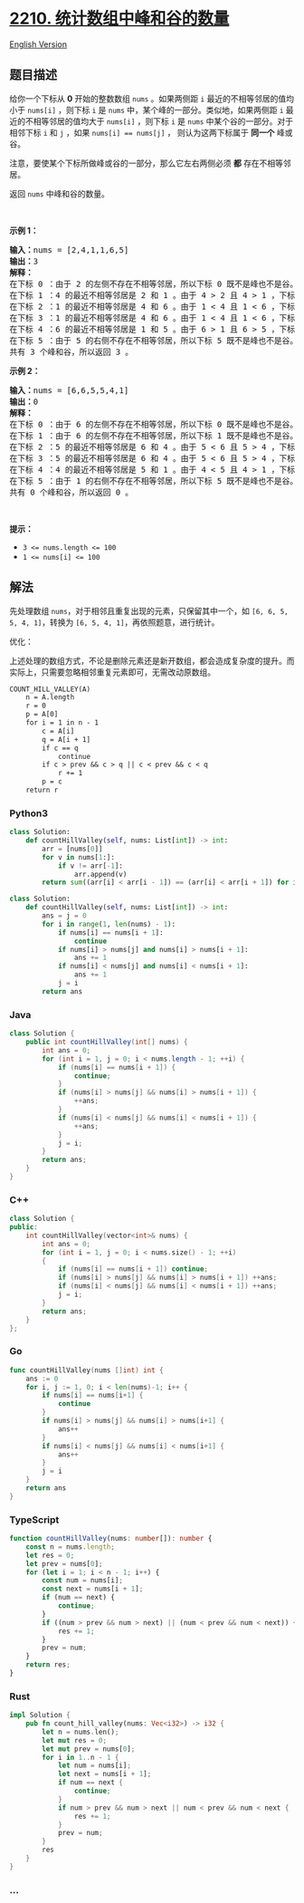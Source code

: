 # [2210. 统计数组中峰和谷的数量](https://leetcode.cn/problems/count-hills-and-valleys-in-an-array)

[English Version](/solution/2200-2299/2210.Count%20Hills%20and%20Valleys%20in%20an%20Array/README_EN.md)

## 题目描述

<!-- 这里写题目描述 -->

<p>给你一个下标从 <strong>0</strong> 开始的整数数组 <code>nums</code> 。如果两侧距 <code>i</code> 最近的不相等邻居的值均小于 <code>nums[i]</code> ，则下标 <code>i</code> 是 <code>nums</code> 中，某个峰的一部分。类似地，如果两侧距 <code>i</code> 最近的不相等邻居的值均大于 <code>nums[i]</code> ，则下标 <code>i</code> 是 <code>nums</code> 中某个谷的一部分。对于相邻下标&nbsp;<code>i</code> 和 <code>j</code> ，如果&nbsp;<code>nums[i] == nums[j]</code> ， 则认为这两下标属于 <strong>同一个</strong> 峰或谷。</p>

<p>注意，要使某个下标所做峰或谷的一部分，那么它左右两侧必须 <strong>都</strong> 存在不相等邻居。</p>

<p>返回 <code>nums</code> 中峰和谷的数量。</p>

<p>&nbsp;</p>

<p><strong>示例 1：</strong></p>

<pre>
<strong>输入：</strong>nums = [2,4,1,1,6,5]
<strong>输出：</strong>3
<strong>解释：</strong>
在下标 0 ：由于 2 的左侧不存在不相等邻居，所以下标 0 既不是峰也不是谷。
在下标 1 ：4 的最近不相等邻居是 2 和 1 。由于 4 &gt; 2 且 4 &gt; 1 ，下标 1 是一个峰。
在下标 2 ：1 的最近不相等邻居是 4 和 6 。由于 1 &lt; 4 且 1 &lt; 6 ，下标 2 是一个谷。
在下标 3 ：1 的最近不相等邻居是 4 和 6 。由于 1 &lt; 4 且 1 &lt; 6 ，下标 3 符合谷的定义，但需要注意它和下标 2 是同一个谷的一部分。
在下标 4 ：6 的最近不相等邻居是 1 和 5 。由于 6 &gt; 1 且 6 &gt; 5 ，下标 4 是一个峰。
在下标 5 ：由于 5 的右侧不存在不相等邻居，所以下标 5 既不是峰也不是谷。
共有 3 个峰和谷，所以返回 3 。</pre>

<p><strong>示例 2：</strong></p>

<pre>
<strong>输入：</strong>nums = [6,6,5,5,4,1]
<strong>输出：</strong>0
<strong>解释：</strong>
在下标 0 ：由于 6 的左侧不存在不相等邻居，所以下标 0 既不是峰也不是谷。
在下标 1 ：由于 6 的左侧不存在不相等邻居，所以下标 1 既不是峰也不是谷。
在下标 2 ：5 的最近不相等邻居是 6 和 4 。由于 5 &lt; 6 且 5 &gt; 4 ，下标 2 既不是峰也不是谷。
在下标 3 ：5 的最近不相等邻居是 6 和 4 。由于 5 &lt; 6 且 5 &gt; 4 ，下标 3 既不是峰也不是谷。
在下标 4 ：4 的最近不相等邻居是 5 和 1 。由于 4 &lt; 5 且 4 &gt; 1 ，下标 4 既不是峰也不是谷。
在下标 5 ：由于 1 的右侧不存在不相等邻居，所以下标 5 既不是峰也不是谷。
共有 0 个峰和谷，所以返回 0 。
</pre>

<p>&nbsp;</p>

<p><strong>提示：</strong></p>

<ul>
	<li><code>3 &lt;= nums.length &lt;= 100</code></li>
	<li><code>1 &lt;= nums[i] &lt;= 100</code></li>
</ul>

## 解法

<!-- 这里可写通用的实现逻辑 -->

先处理数组 `nums`，对于相邻且重复出现的元素，只保留其中一个，如 `[6, 6, 5, 5, 4, 1]`，转换为 `[6, 5, 4, 1]`，再依照题意，进行统计。

优化：

上述处理的数组方式，不论是删除元素还是新开数组，都会造成复杂度的提升。而实际上，只需要忽略相邻重复元素即可，无需改动原数组。

```txt
COUNT_HILL_VALLEY(A)
    n = A.length
    r = 0
    p = A[0]
    for i = 1 in n - 1
        c = A[i]
        q = A[i + 1]
        if c == q
            continue
        if c > prev && c > q || c < prev && c < q
            r += 1
        p = c
    return r
```

<!-- tabs:start -->

### **Python3**

<!-- 这里可写当前语言的特殊实现逻辑 -->

```python
class Solution:
    def countHillValley(self, nums: List[int]) -> int:
        arr = [nums[0]]
        for v in nums[1:]:
            if v != arr[-1]:
                arr.append(v)
        return sum((arr[i] < arr[i - 1]) == (arr[i] < arr[i + 1]) for i in range(1, len(arr) - 1))
```

```python
class Solution:
    def countHillValley(self, nums: List[int]) -> int:
        ans = j = 0
        for i in range(1, len(nums) - 1):
            if nums[i] == nums[i + 1]:
                continue
            if nums[i] > nums[j] and nums[i] > nums[i + 1]:
                ans += 1
            if nums[i] < nums[j] and nums[i] < nums[i + 1]:
                ans += 1
            j = i
        return ans
```

### **Java**

<!-- 这里可写当前语言的特殊实现逻辑 -->

```java
class Solution {
    public int countHillValley(int[] nums) {
        int ans = 0;
        for (int i = 1, j = 0; i < nums.length - 1; ++i) {
            if (nums[i] == nums[i + 1]) {
                continue;
            }
            if (nums[i] > nums[j] && nums[i] > nums[i + 1]) {
                ++ans;
            }
            if (nums[i] < nums[j] && nums[i] < nums[i + 1]) {
                ++ans;
            }
            j = i;
        }
        return ans;
    }
}
```

### **C++**

```cpp
class Solution {
public:
    int countHillValley(vector<int>& nums) {
        int ans = 0;
        for (int i = 1, j = 0; i < nums.size() - 1; ++i)
        {
            if (nums[i] == nums[i + 1]) continue;
            if (nums[i] > nums[j] && nums[i] > nums[i + 1]) ++ans;
            if (nums[i] < nums[j] && nums[i] < nums[i + 1]) ++ans;
            j = i;
        }
        return ans;
    }
};
```

### **Go**

```go
func countHillValley(nums []int) int {
	ans := 0
	for i, j := 1, 0; i < len(nums)-1; i++ {
		if nums[i] == nums[i+1] {
			continue
		}
		if nums[i] > nums[j] && nums[i] > nums[i+1] {
			ans++
		}
		if nums[i] < nums[j] && nums[i] < nums[i+1] {
			ans++
		}
		j = i
	}
	return ans
}
```

### **TypeScript**

```ts
function countHillValley(nums: number[]): number {
    const n = nums.length;
    let res = 0;
    let prev = nums[0];
    for (let i = 1; i < n - 1; i++) {
        const num = nums[i];
        const next = nums[i + 1];
        if (num == next) {
            continue;
        }
        if ((num > prev && num > next) || (num < prev && num < next)) {
            res += 1;
        }
        prev = num;
    }
    return res;
}
```

### **Rust**

```rust
impl Solution {
    pub fn count_hill_valley(nums: Vec<i32>) -> i32 {
        let n = nums.len();
        let mut res = 0;
        let mut prev = nums[0];
        for i in 1..n - 1 {
            let num = nums[i];
            let next = nums[i + 1];
            if num == next {
                continue;
            }
            if num > prev && num > next || num < prev && num < next {
                res += 1;
            }
            prev = num;
        }
        res
    }
}
```

### **...**

```

```

<!-- tabs:end -->
